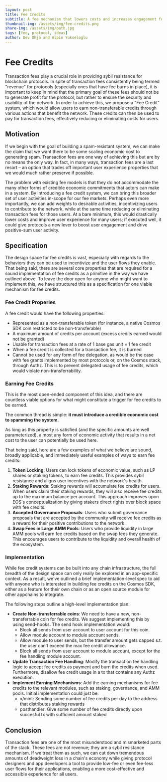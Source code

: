 ```yaml
---
layout: post
title: Fee Credits
subtitle: A fee mechanism that lowers costs and increases engagement for users.
thumbnail-img: /assets/img/fee-credits.png
share-img: /assets/img/path.jpg
tags: [fee, protocol, ideas]
author: Dev Ohja and Alpin Yukseloglu
---
```


# Fee Credits

Transaction fees play a crucial role in providing sybil resistance for blockchain protocols. In spite of transaction fees consistently being termed "revenue" for protocols (especially ones that have fee burns in place), it is important to keep in mind that the primary goal of these fees should not be to generate profit for the protocol, but rather to ensure the security and usability of the network. In order to achieve this, we propose a "Fee Credit" system, which would allow users to earn non-transferable credits through various actions that benefit the network. These credits can then be used to pay for transaction fees, effectively reducing or eliminating costs for users.

## Motivation

If we begin with the goal of building a spam-resistant system, we can make the claim that we want there to be some scaling economic cost to generating spam. Transaction fees are one way of achieving this but are by no means the only way. In fact, in many ways, transaction fees are a last resort – an option that trades off important user experience properties that we would much rather preserve if possible.

The problem with existing fee models is that they do not accommodate the many other forms of credible economic commitments that actors can make in a system. By introducing a fee credit system, we can bring this broader set of user activities in-scope for our fee markets. Perhaps even more importantly, we can add weights to desirable activities, incentivizing users to contribute to the network, while at the same time reducing or eliminating transaction fees for those users. At a bare minimum, this would drastically lower costs and improve user experience for many users; if executed well, it could give protocols a new lever to boost user engagement and drive positive-sum user activity.

## Specification

The design space for fee credits is vast, especially with regards to the behaviors they can be used to incentivize and the user flows they enable. That being said, there are several core properties that are required for a sound implementation of fee credits as a primitive in the way we have outlined above. To leave the door open for anyone who might want to implement this, we have structured this as a specification for one viable mechanism for fee credits.

### Fee Credit Properies

A fee credit would have the following properties:

- Represented as a non-transferable token (for instance, a native Cosmos SDK coin restricted to be non-transferable)
- A maximum amount of credits per account (excess credits earned would not be granted)
- Usable for transaction fees at a rate of 1 base gas unit = 1 fee credit
- When a fee credit is collected for a transaction fee, it is burned
- Cannot be used for any form of fee delegation, as would be the case with fee grants implemented by most protocols or, on the Cosmos stack, through Authz. This is to prevent delegated usage of fee credits, which would violate non-transferrability.

### Earning Fee Credits

This is the most open-ended component of this idea, and there are countless viable options for what might constitute a trigger for fee credits to be earned.

The common thread is simple: **it must introduce a credible economic cost to spamming the system.**

As long as this property is satisfied (and the specific amounts are well parameterized), almost any form of economic activity that results in a net cost to the user can potentially be used here.

That being said, here are a few examples of what we believe are sound, broadly applicable, and immediately useful examples of ways to earn fee credits:

1. **Token Locking**: Users can lock tokens of economic value, such as LP shares or staking tokens, to earn fee credits. This provides sybil resistance and aligns user incentives with the network's health.
2. **Staking Rewards**: Staking rewards will accumulate fee credits for users. When users claim their staking rewards, they will also receive fee credits up to the maximum balance per account. This approach improves upon EOS's conceptualization by giving stakers direct rights over block space with fee credits.
3. **Accepted Governance Proposals**: Users who submit governance proposals that are accepted by the community will receive fee credits as a reward for their positive contributions to the network.
4. **Swap Fees in Large AMM Pools**: Users who provide liquidity in large AMM pools will earn fee credits based on the swap fees they generate. This encourages users to contribute to the liquidity and overall health of the ecosystem.

### Implementation

While fee credit systems can be built into any chain infrastructure, the full breadth of the design space can only really be explored in an app-specific context. As a result, we've outlined a brief implementation-level spec to aid with anyone who is interested in building fee credits on the Cosmos SDK, either as a feature for their own chain or as an open source module for other appchains to integrate.

The following steps outline a high-level implementation plan:

* **Create Non-transferrable coins**: We need to have a new, non-transferrable coin for fee credits. We suggest implementing this by using send-hooks. The send hook implementation would:
  - Block all sends from user account to user account for this coin.
  - Allow module account to module account sends.
  - Allow module to user sends, but the transfer amount gets capped s.t. the user can't exceed the max fee credit allowance.
  - Block all sends from user account to module account, except for the fee handling module account.
* **Update Transaction Fee Handling**: Modify the transaction fee handling logic to accept fee credits as payment and burn the credits when used. Furthermore, disallow fee credit usage in a tx that contains any Authz execution.
* **Implement Earning Mechanisms**: Add the earning mechanisms for fee credits to the relevant modules, such as staking, governance, and AMM pools. Initial implementation could just be:
    * x/mint: Sending some number of fee credits per day to the address that distributes staking rewards
    * posthandler: Give some number of fee credits directly upon succesful tx with sufficient amount staked

## Conclusion

Transaction fees are one of the most misunderstood and mismarketed parts of the stack. These fees are not revenue; they are a sybil resistance mechanism. If we treat them as such, we can cut down tremendous amounts of deadweight loss in a chain's economy while giving protocol designers and app developers a tool to provide low-fee or even fee-less user flows for their applications, enabling a more cost-effective and accessible experience for all users.
